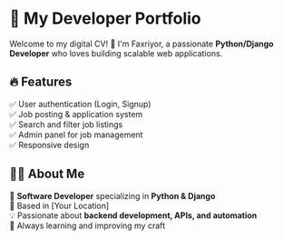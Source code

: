 # 🚀 My Developer Portfolio  

Welcome to my digital CV! 👋 I'm Faxriyor, a passionate **Python/Django Developer** who loves building scalable web applications.  

## 🔥 Features  
✅ User authentication (Login, Signup)  
✅ Job posting & application system  
✅ Search and filter job listings  
✅ Admin panel for job management  
✅ Responsive design  


## 👨‍💻 About Me  
🎯 **Software Developer** specializing in **Python & Django**  
📍 Based in [Your Location]  
💡 Passionate about **backend development, APIs, and automation**  
🚀 Always learning and improving my craft 
